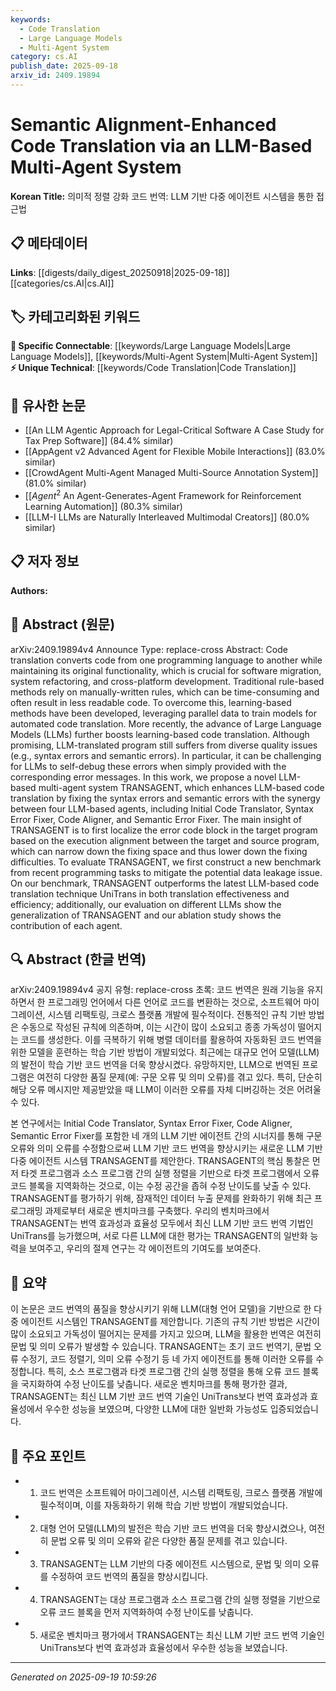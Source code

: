 ```yaml
---
keywords:
  - Code Translation
  - Large Language Models
  - Multi-Agent System
category: cs.AI
publish_date: 2025-09-18
arxiv_id: 2409.19894
---
```


<!-- KEYWORD_LINKING_METADATA:
{
  "processed_timestamp": "2025-09-22 22:10:25.278069",
  "vocabulary_version": "1.0",
  "selected_keywords": [
    "Code Translation",
    "Large Language Models",
    "Multi-Agent System"
  ],
  "rejected_keywords": [
    "Semantic Alignment"
  ],
  "similarity_scores": {
    "Code Translation": 0.78,
    "Large Language Models": 0.8,
    "Multi-Agent System": 0.79
  },
  "extraction_method": "AI_prompt_based",
  "budget_applied": true
}
-->


# Semantic Alignment-Enhanced Code Translation via an LLM-Based Multi-Agent System

**Korean Title:** 의미적 정렬 강화 코드 번역: LLM 기반 다중 에이전트 시스템을 통한 접근법

## 📋 메타데이터

**Links**: [[digests/daily_digest_20250918|2025-09-18]]   [[categories/cs.AI|cs.AI]]

## 🏷️ 카테고리화된 키워드
**🔗 Specific Connectable**: [[keywords/Large Language Models|Large Language Models]], [[keywords/Multi-Agent System|Multi-Agent System]]
**⚡ Unique Technical**: [[keywords/Code Translation|Code Translation]]

## 🔗 유사한 논문
- [[An LLM Agentic Approach for Legal-Critical Software A Case Study for Tax Prep Software]] (84.4% similar)
- [[AppAgent v2 Advanced Agent for Flexible Mobile Interactions]] (83.0% similar)
- [[CrowdAgent Multi-Agent Managed Multi-Source Annotation System]] (81.0% similar)
- [[$Agent^2$ An Agent-Generates-Agent Framework for Reinforcement Learning Automation]] (80.3% similar)
- [[LLM-I LLMs are Naturally Interleaved Multimodal Creators]] (80.0% similar)

## 📋 저자 정보

**Authors:** 

## 📄 Abstract (원문)

arXiv:2409.19894v4 Announce Type: replace-cross 
Abstract: Code translation converts code from one programming language to another while maintaining its original functionality, which is crucial for software migration, system refactoring, and cross-platform development. Traditional rule-based methods rely on manually-written rules, which can be time-consuming and often result in less readable code. To overcome this, learning-based methods have been developed, leveraging parallel data to train models for automated code translation. More recently, the advance of Large Language Models (LLMs) further boosts learning-based code translation. Although promising, LLM-translated program still suffers from diverse quality issues (e.g., syntax errors and semantic errors). In particular, it can be challenging for LLMs to self-debug these errors when simply provided with the corresponding error messages.
  In this work, we propose a novel LLM-based multi-agent system TRANSAGENT, which enhances LLM-based code translation by fixing the syntax errors and semantic errors with the synergy between four LLM-based agents, including Initial Code Translator, Syntax Error Fixer, Code Aligner, and Semantic Error Fixer. The main insight of TRANSAGENT is to first localize the error code block in the target program based on the execution alignment between the target and source program, which can narrow down the fixing space and thus lower down the fixing difficulties. To evaluate TRANSAGENT, we first construct a new benchmark from recent programming tasks to mitigate the potential data leakage issue. On our benchmark, TRANSAGENT outperforms the latest LLM-based code translation technique UniTrans in both translation effectiveness and efficiency; additionally, our evaluation on different LLMs show the generalization of TRANSAGENT and our ablation study shows the contribution of each agent.

## 🔍 Abstract (한글 번역)

arXiv:2409.19894v4 공지 유형: replace-cross
초록: 코드 번역은 원래 기능을 유지하면서 한 프로그래밍 언어에서 다른 언어로 코드를 변환하는 것으로, 소프트웨어 마이그레이션, 시스템 리팩토링, 크로스 플랫폼 개발에 필수적이다. 전통적인 규칙 기반 방법은 수동으로 작성된 규칙에 의존하며, 이는 시간이 많이 소요되고 종종 가독성이 떨어지는 코드를 생성한다. 이를 극복하기 위해 병렬 데이터를 활용하여 자동화된 코드 번역을 위한 모델을 훈련하는 학습 기반 방법이 개발되었다. 최근에는 대규모 언어 모델(LLM)의 발전이 학습 기반 코드 번역을 더욱 향상시켰다. 유망하지만, LLM으로 번역된 프로그램은 여전히 다양한 품질 문제(예: 구문 오류 및 의미 오류)를 겪고 있다. 특히, 단순히 해당 오류 메시지만 제공받았을 때 LLM이 이러한 오류를 자체 디버깅하는 것은 어려울 수 있다.

본 연구에서는 Initial Code Translator, Syntax Error Fixer, Code Aligner, Semantic Error Fixer를 포함한 네 개의 LLM 기반 에이전트 간의 시너지를 통해 구문 오류와 의미 오류를 수정함으로써 LLM 기반 코드 번역을 향상시키는 새로운 LLM 기반 다중 에이전트 시스템 TRANSAGENT를 제안한다. TRANSAGENT의 핵심 통찰은 먼저 타겟 프로그램과 소스 프로그램 간의 실행 정렬을 기반으로 타겟 프로그램에서 오류 코드 블록을 지역화하는 것으로, 이는 수정 공간을 좁혀 수정 난이도를 낮출 수 있다. TRANSAGENT를 평가하기 위해, 잠재적인 데이터 누출 문제를 완화하기 위해 최근 프로그래밍 과제로부터 새로운 벤치마크를 구축했다. 우리의 벤치마크에서 TRANSAGENT는 번역 효과성과 효율성 모두에서 최신 LLM 기반 코드 번역 기법인 UniTrans를 능가했으며, 서로 다른 LLM에 대한 평가는 TRANSAGENT의 일반화 능력을 보여주고, 우리의 절제 연구는 각 에이전트의 기여도를 보여준다.

## 📝 요약

이 논문은 코드 번역의 품질을 향상시키기 위해 LLM(대형 언어 모델)을 기반으로 한 다중 에이전트 시스템인 TRANSAGENT를 제안합니다. 기존의 규칙 기반 방법은 시간이 많이 소요되고 가독성이 떨어지는 문제를 가지고 있으며, LLM을 활용한 번역은 여전히 문법 및 의미 오류가 발생할 수 있습니다. TRANSAGENT는 초기 코드 번역기, 문법 오류 수정기, 코드 정렬기, 의미 오류 수정기 등 네 가지 에이전트를 통해 이러한 오류를 수정합니다. 특히, 소스 프로그램과 타겟 프로그램 간의 실행 정렬을 통해 오류 코드 블록을 국지화하여 수정 난이도를 낮춥니다. 새로운 벤치마크를 통해 평가한 결과, TRANSAGENT는 최신 LLM 기반 코드 번역 기술인 UniTrans보다 번역 효과성과 효율성에서 우수한 성능을 보였으며, 다양한 LLM에 대한 일반화 가능성도 입증되었습니다.

## 🎯 주요 포인트

- 1. 코드 번역은 소프트웨어 마이그레이션, 시스템 리팩토링, 크로스 플랫폼 개발에 필수적이며, 이를 자동화하기 위해 학습 기반 방법이 개발되었습니다.

- 2. 대형 언어 모델(LLM)의 발전은 학습 기반 코드 번역을 더욱 향상시켰으나, 여전히 문법 오류 및 의미 오류와 같은 다양한 품질 문제를 겪고 있습니다.

- 3. TRANSAGENT는 LLM 기반의 다중 에이전트 시스템으로, 문법 및 의미 오류를 수정하여 코드 번역의 품질을 향상시킵니다.

- 4. TRANSAGENT는 대상 프로그램과 소스 프로그램 간의 실행 정렬을 기반으로 오류 코드 블록을 먼저 지역화하여 수정 난이도를 낮춥니다.

- 5. 새로운 벤치마크 평가에서 TRANSAGENT는 최신 LLM 기반 코드 번역 기술인 UniTrans보다 번역 효과성과 효율성에서 우수한 성능을 보였습니다.

---

*Generated on 2025-09-19 10:59:26*